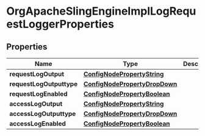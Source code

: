 
# OrgApacheSlingEngineImplLogRequestLoggerProperties

## Properties
Name | Type | Description | Notes
------------ | ------------- | ------------- | -------------
**requestLogOutput** | [**ConfigNodePropertyString**](ConfigNodePropertyString.md) |  |  [optional]
**requestLogOutputtype** | [**ConfigNodePropertyDropDown**](ConfigNodePropertyDropDown.md) |  |  [optional]
**requestLogEnabled** | [**ConfigNodePropertyBoolean**](ConfigNodePropertyBoolean.md) |  |  [optional]
**accessLogOutput** | [**ConfigNodePropertyString**](ConfigNodePropertyString.md) |  |  [optional]
**accessLogOutputtype** | [**ConfigNodePropertyDropDown**](ConfigNodePropertyDropDown.md) |  |  [optional]
**accessLogEnabled** | [**ConfigNodePropertyBoolean**](ConfigNodePropertyBoolean.md) |  |  [optional]



